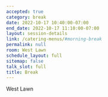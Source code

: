 ```yaml
---
accepted: true
category: break
date: 2022-10-17 10:40:00-07:00
end_date: 2022-10-17 11:10:00-07:00
layout: session-details
link: /catering-menus/#morning-break
permalink: null
room: West Lawn
schedule_layout: full
sitemap: false
talk_slot: full
title: Break
---
```


West Lawn
